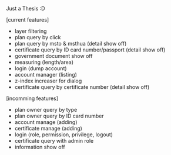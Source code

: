 Just a Thesis :D

[current features]
  - layer filtering
  - plan query by click
  - plan query by msto & msthua (detail show off)
  - certificate query by ID card number/passport (detail show off)
  - government document show off
  - measuring (length/area)
  - login (dump account)
  - account manager (listing)
  - z-index increaser for dialog
  - certificate query by certificate number (detail show off)

[incomming features]
  - plan owner query by type
  - plan owner query by ID card number
  - account manage (adding)
  - certificate manage (adding)
  - login (role, permission, privilege, logout)
  - certificate query with admin role
  - information show off


